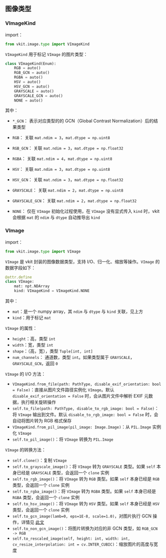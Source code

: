 ## 图像类型

### VImageKind

import：

```python
from vkit.image.type import VImageKind
```

`VImageKind` 用于标记 `VImage` 的图片类型：

```python
class VImageKind(Enum):
    RGB = auto()
    RGB_GCN = auto()
    RGBA = auto()
    HSV = auto()
    HSV_GCN = auto()
    GRAYSCALE = auto()
    GRAYSCALE_GCN = auto()
    NONE = auto()
```

其中：

* `*_GCN`： 表示对应类型的的 GCN（Global Contrast Normalization）后的结果类型

* `RGB`： 关联 `mat.ndim = 3`，`mat.dtype = np.uint8`
* `RGB_GCN`： 关联 `mat.ndim = 3`，`mat.dtype = np.float32`
* `RGBA`： 关联 `mat.ndim = 4`，`mat.dtype = np.uint8`
* `HSV`： 关联 `mat.ndim = 3`，`mat.dtype = np.uint8`
* `HSV_GCN`： 关联 `mat.ndim = 3`，`mat.dtype = np.float32`
* `GRAYSCALE`： 关联 `mat.ndim = 2`，`mat.dtype = np.uint8`
* `GRAYSCALE_GCN`： 关联 `mat.ndim = 2`，`mat.dtype = np.float32`
* `NONE`： 仅在 `VImage` 初始化过程使用，在 `VImage`  没有显式传入 `kind` 时，vkit 会根据 `mat` 的 `ndim` 与 `dtype` 自动推导出 `kind`

### VImage

import：

```python
from vkit.image.type import VImage
```

`VImage` 是 vkit 封装的图像数据类型，支持 I/O、归一化、缩放等操作。`VImage` 的数据字段如下：

```python
@attr.define
class VImage:
    mat: npt.NDArray
    kind: VImageKind = VImageKind.NONE
```

其中：

* `mat`：是一个 numpy array，其 `ndim` 与 `dtype` 与 `kind`  关联，见上方
* `kind`：用于标记 `mat`  

`VImage` 的属性：

* `height`：高，类型 `int`
* `width`：宽，类型 `int`
* `shape`：（高，宽），类型 `Tuple[int, int]`
* `num_channels`： 通道数，类型 `int`。如果类型属于 `GRAYSCALE`，`GRAYSCALE_GCN`，返回 `0`

`VImage` 的 I/O 方法：

* `VImageKind.from_file(path: PathType, disable_exif_orientation: bool = False)`：直接从图片文件路径实例化 `VImage`。默认 `disable_exif_orientation = False` 时，会从图片文件中解析 EXIF 元数据，执行相关旋转操作
* `self.to_file(path: PathType, disable_to_rgb_image: bool = False)`：将 `VImage` 输出到文件。默认 `disable_to_rgb_image: bool = False` 时，会自动将图片转为 RGB 格式保存
* `VImageKind.from_pil_image(pil_image: Image.Image)`：从 `PIL.Image` 实例化 `VImage`
* `self.to_pil_image()`：将 `VImage` 转换为 `PIL.Image`

`VImage` 的转换方法：

* `self.clone()`：复制 `VImage`
* `self.to_grayscale_image()`：将 `VImage` 转为 `GRAYSCALE` 类型。如果 `self` 本身已经是 `GRAYSCALE` 类型，会返回一个 `clone` 实例
* `self.to_rgb_image()`：将 `VImage` 转为 `RGB` 类型。如果 `self` 本身已经是 `RGB` 类型，会返回一个 `clone` 实例
* `self.to_rgba_image()`：将 `VImage` 转为 `RGBA` 类型。如果 `self` 本身已经是 `RGBA` 类型，会返回一个 `clone` 实例
* `self.to_hsv_image()`：将 `VImage` 转为 `HSV` 类型。如果 `self` 本身已经是 `HSV` 类型，会返回一个 `clone` 实例
* `self.to_gcn_image(lamb=0, eps=1E-8, scale=1.0)`，对图片执行 GCN 操作，详情见 [此文](https://cedar.buffalo.edu/~srihari/CSE676/12.2%20Computer%20Vision.pdf)
* `self.to_non_gcn_image()`：将图片转换为对应的非 GCN 类型，如 `RGB_GCN -> RGB`
* `self.to_rescaled_image(self, height: int, width: int, cv_resize_interpolation: int = cv.INTER_CUBIC)`：缩放图片的高度与宽度
